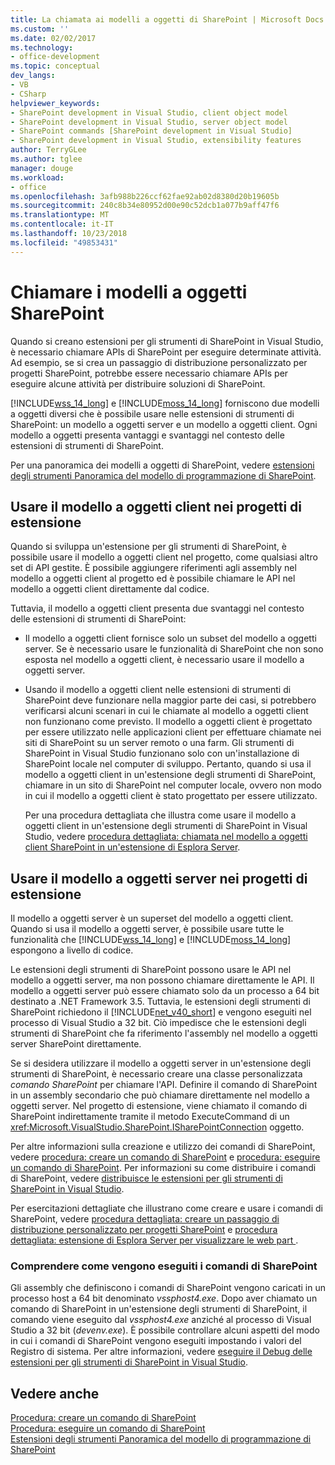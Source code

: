 ```yaml
---
title: La chiamata ai modelli a oggetti di SharePoint | Microsoft Docs
ms.custom: ''
ms.date: 02/02/2017
ms.technology:
- office-development
ms.topic: conceptual
dev_langs:
- VB
- CSharp
helpviewer_keywords:
- SharePoint development in Visual Studio, client object model
- SharePoint development in Visual Studio, server object model
- SharePoint commands [SharePoint development in Visual Studio]
- SharePoint development in Visual Studio, extensibility features
author: TerryGLee
ms.author: tglee
manager: douge
ms.workload:
- office
ms.openlocfilehash: 3afb988b226ccf62fae92ab02d8380d20b19605b
ms.sourcegitcommit: 240c8b34e80952d00e90c52dcb1a077b9aff47f6
ms.translationtype: MT
ms.contentlocale: it-IT
ms.lasthandoff: 10/23/2018
ms.locfileid: "49853431"
---
```

# <a name="call-into-the-sharepoint-object-models"></a>Chiamare i modelli a oggetti SharePoint
  Quando si creano estensioni per gli strumenti di SharePoint in Visual Studio, è necessario chiamare APIs di SharePoint per eseguire determinate attività. Ad esempio, se si crea un passaggio di distribuzione personalizzato per progetti SharePoint, potrebbe essere necessario chiamare APIs per eseguire alcune attività per distribuire soluzioni di SharePoint.  
  
 [!INCLUDE[wss_14_long](../sharepoint/includes/wss-14-long-md.md)] e [!INCLUDE[moss_14_long](../sharepoint/includes/moss-14-long-md.md)] forniscono due modelli a oggetti diversi che è possibile usare nelle estensioni di strumenti di SharePoint: un modello a oggetti server e un modello a oggetti client. Ogni modello a oggetti presenta vantaggi e svantaggi nel contesto delle estensioni di strumenti di SharePoint.  
  
 Per una panoramica dei modelli a oggetti di SharePoint, vedere [estensioni degli strumenti Panoramica del modello di programmazione di SharePoint](../sharepoint/overview-of-the-programming-model-of-sharepoint-tools-extensions.md).  
  
## <a name="use-the-client-object-model-in-extension-projects"></a>Usare il modello a oggetti client nei progetti di estensione
 Quando si sviluppa un'estensione per gli strumenti di SharePoint, è possibile usare il modello a oggetti client nel progetto, come qualsiasi altro set di API gestite. È possibile aggiungere riferimenti agli assembly nel modello a oggetti client al progetto ed è possibile chiamare le API nel modello a oggetti client direttamente dal codice.  
  
 Tuttavia, il modello a oggetti client presenta due svantaggi nel contesto delle estensioni di strumenti di SharePoint:  
  
- Il modello a oggetti client fornisce solo un subset del modello a oggetti server. Se è necessario usare le funzionalità di SharePoint che non sono esposta nel modello a oggetti client, è necessario usare il modello a oggetti server.  
  
- Usando il modello a oggetti client nelle estensioni di strumenti di SharePoint deve funzionare nella maggior parte dei casi, si potrebbero verificarsi alcuni scenari in cui le chiamate al modello a oggetti client non funzionano come previsto. Il modello a oggetti client è progettato per essere utilizzato nelle applicazioni client per effettuare chiamate nei siti di SharePoint su un server remoto o una farm. Gli strumenti di SharePoint in Visual Studio funzionano solo con un'installazione di SharePoint locale nel computer di sviluppo. Pertanto, quando si usa il modello a oggetti client in un'estensione degli strumenti di SharePoint, chiamare in un sito di SharePoint nel computer locale, ovvero non modo in cui il modello a oggetti client è stato progettato per essere utilizzato.  
  
  Per una procedura dettagliata che illustra come usare il modello a oggetti client in un'estensione degli strumenti di SharePoint in Visual Studio, vedere [procedura dettagliata: chiamata nel modello a oggetti client SharePoint in un'estensione di Esplora Server](../sharepoint/walkthrough-calling-into-the-sharepoint-client-object-model-in-a-server-explorer-extension.md).  
  
## <a name="use-the-server-object-model-in-extension-projects"></a>Usare il modello a oggetti server nei progetti di estensione
 Il modello a oggetti server è un superset del modello a oggetti client. Quando si usa il modello a oggetti server, è possibile usare tutte le funzionalità che [!INCLUDE[wss_14_long](../sharepoint/includes/wss-14-long-md.md)] e [!INCLUDE[moss_14_long](../sharepoint/includes/moss-14-long-md.md)] espongono a livello di codice.  

 Le estensioni degli strumenti di SharePoint possono usare le API nel modello a oggetti server, ma non possono chiamare direttamente le API. Il modello a oggetti server può essere chiamato solo da un processo a 64 bit destinato a .NET Framework 3.5. Tuttavia, le estensioni degli strumenti di SharePoint richiedono il [!INCLUDE[net_v40_short](../sharepoint/includes/net-v40-short-md.md)] e vengono eseguiti nel processo di Visual Studio a 32 bit. Ciò impedisce che le estensioni degli strumenti di SharePoint che fa riferimento l'assembly nel modello a oggetti server SharePoint direttamente.  
  
 Se si desidera utilizzare il modello a oggetti server in un'estensione degli strumenti di SharePoint, è necessario creare una classe personalizzata *comando SharePoint* per chiamare l'API. Definire il comando di SharePoint in un assembly secondario che può chiamare direttamente nel modello a oggetti server. Nel progetto di estensione, viene chiamato il comando di SharePoint indirettamente tramite il metodo ExecuteCommand di un <xref:Microsoft.VisualStudio.SharePoint.ISharePointConnection> oggetto.  
  
 Per altre informazioni sulla creazione e utilizzo dei comandi di SharePoint, vedere [procedura: creare un comando di SharePoint](../sharepoint/how-to-create-a-sharepoint-command.md) e [procedura: eseguire un comando di SharePoint](../sharepoint/how-to-execute-a-sharepoint-command.md). Per informazioni su come distribuire i comandi di SharePoint, vedere [distribuisce le estensioni per gli strumenti di SharePoint in Visual Studio](../sharepoint/deploying-extensions-for-the-sharepoint-tools-in-visual-studio.md).  
  
 Per esercitazioni dettagliate che illustrano come creare e usare i comandi di SharePoint, vedere [procedura dettagliata: creare un passaggio di distribuzione personalizzato per progetti SharePoint](../sharepoint/walkthrough-creating-a-custom-deployment-step-for-sharepoint-projects.md) e [procedura dettagliata: estensione di Esplora Server per visualizzare le web part ](../sharepoint/walkthrough-extending-server-explorer-to-display-web-parts.md).  
  
### <a name="understand-how-sharepoint-commands-are-executed"></a>Comprendere come vengono eseguiti i comandi di SharePoint
 Gli assembly che definiscono i comandi di SharePoint vengono caricati in un processo host a 64 bit denominato *vssphost4.exe*. Dopo aver chiamato un comando di SharePoint in un'estensione degli strumenti di SharePoint, il comando viene eseguito dal *vssphost4.exe* anziché al processo di Visual Studio a 32 bit (*devenv.exe*). È possibile controllare alcuni aspetti del modo in cui i comandi di SharePoint vengono eseguiti impostando i valori del Registro di sistema. Per altre informazioni, vedere [eseguire il Debug delle estensioni per gli strumenti di SharePoint in Visual Studio](../sharepoint/debugging-extensions-for-the-sharepoint-tools-in-visual-studio.md).  
  
## <a name="see-also"></a>Vedere anche
 [Procedura: creare un comando di SharePoint](../sharepoint/how-to-create-a-sharepoint-command.md)   
 [Procedura: eseguire un comando di SharePoint](../sharepoint/how-to-execute-a-sharepoint-command.md)   
 [Estensioni degli strumenti Panoramica del modello di programmazione di SharePoint](../sharepoint/overview-of-the-programming-model-of-sharepoint-tools-extensions.md)  
  
